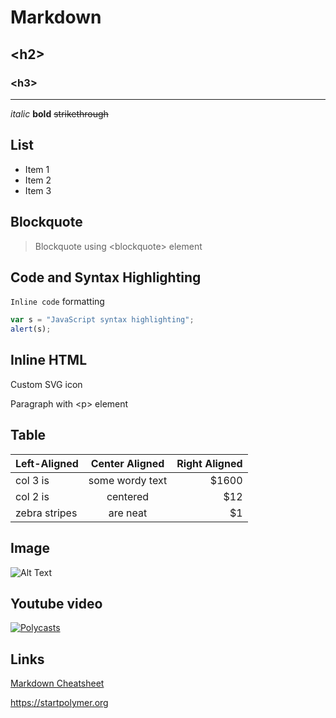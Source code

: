 # Markdown

## &lt;h2&gt;

### &lt;h3&gt;

---

*italic* **bold** ~~strikethrough~~

## List

- Item 1
 - Item 2
  - Item 3

## Blockquote

> Blockquote using &lt;blockquote&gt; element

## Code and Syntax Highlighting

`Inline code` formatting

<!-- Only for demo, you can use "bower install highlightjs --save" -->
<link rel="stylesheet" href="//cdnjs.cloudflare.com/ajax/libs/highlight.js/8.4/styles/github.min.css">

```javascript
var s = "JavaScript syntax highlighting";
alert(s);
```

## Inline HTML

Custom SVG icon <core-icon icon="custom-icons:polymer"></core-icon>

<p>Paragraph with &lt;p&gt; element</p>

## Table

| Left-Aligned  | Center Aligned  | Right Aligned |
| :------------ |:---------------:| -----:|
| col 3 is      | some wordy text | $1600 |
| col 2 is      | centered        |   $12 |
| zebra stripes | are neat        |    $1 |

## Image

![Alt Text](https://www.polymer-project.org/images/logos/p-logo.svg)

## Youtube video

[![Polycasts](http://img.youtube.com/vi/jrt7sMq9lO0/0.jpg)](https://www.youtube.com/watch?v=jrt7sMq9lO0&index=1&list=PLOU2XLYxmsII5c3Mgw6fNYCzaWrsM3sMN)

## Links

[Markdown Cheatsheet](https://gist.github.com/JosefJezek/39674d315b0f518cbb53)

https://startpolymer.org
